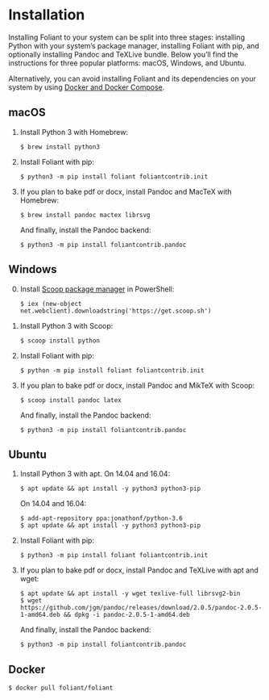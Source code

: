 # Installation

Installing Foliant to your system can be split into three stages: installing Python with your system’s package manager, installing Foliant with pip, and optionally installing Pandoc and TeXLive bundle. Below you’ll find the instructions for three popular platforms: macOS, Windows, and Ubuntu.

Alternatively, you can avoid installing Foliant and its dependencies on your system by using [Docker and Docker Compose](#docker).


## macOS

1.  Install Python 3 with Homebrew:

        $ brew install python3

2.  Install Foliant with pip:

        $ python3 -m pip install foliant foliantcontrib.init

3.  If you plan to bake pdf or docx, install Pandoc and MacTeX with Homebrew:

        $ brew install pandoc mactex librsvg

    And finally, install the Pandoc backend:

        $ python3 -m pip install foliantcontrib.pandoc

## Windows

0.  Install [Scoop package manager](http://scoop.sh/) in PowerShell:

        $ iex (new-object net.webclient).downloadstring('https://get.scoop.sh')

1.  Install Python 3 with Scoop:

        $ scoop install python

2.  Install Foliant with pip:

        $ python -m pip install foliant foliantcontrib.init

3.  If you plan to bake pdf or docx, install Pandoc and MikTeX with Scoop:

        $ scoop install pandoc latex

    And finally, install the Pandoc backend:

        $ python3 -m pip install foliantcontrib.pandoc

## Ubuntu

1.  Install Python 3 with apt. On 14.04 and 16.04:

        $ apt update && apt install -y python3 python3-pip

    On 14.04 and 16.04:

        $ add-apt-repository ppa:jonathonf/python-3.6
        $ apt update && apt install -y python3 python3-pip

2.  Install Foliant with pip:

        $ python3 -m pip install foliant foliantcontrib.init

3.  If you plan to bake pdf or docx, install Pandoc and TeXLive with apt and wget:

        $ apt update && apt install -y wget texlive-full librsvg2-bin
        $ wget https://github.com/jgm/pandoc/releases/download/2.0.5/pandoc-2.0.5-1-amd64.deb && dpkg -i pandoc-2.0.5-1-amd64.deb

    And finally, install the Pandoc backend:

        $ python3 -m pip install foliantcontrib.pandoc


## Docker

```bash
$ docker pull foliant/foliant
```
